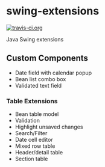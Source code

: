 # swing-extensions
[![travis-ci.org](https://travis-ci.org/jonestimd/swing-extensions.svg?branch=master)](https://travis-ci.org/jonestimd/swing-extensions?branch=master)

Java Swing extensions

## Custom Components
* Date field with calendar popup
* Bean list combo box
* Validated text field

### Table Extensions
* Bean table model
* Validation
* Highlight unsaved changes
* Search/Filter
* Date cell editor
* Mixed row table
 * Header/detail table
 * Section table
